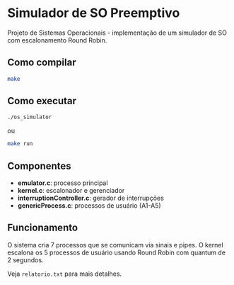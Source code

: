 # Simulador de SO Preemptivo

Projeto de Sistemas Operacionais - implementação de um simulador de SO com escalonamento Round Robin.

## Como compilar

```bash
make
```

## Como executar

```bash
./os_simulator
```

ou

```bash
make run
```

## Componentes

- **emulator.c**: processo principal
- **kernel.c**: escalonador e gerenciador
- **interruptionController.c**: gerador de interrupções
- **genericProcess.c**: processos de usuário (A1-A5)

## Funcionamento

O sistema cria 7 processos que se comunicam via sinais e pipes. O kernel escalona os 5 processos de usuário usando Round Robin com quantum de 2 segundos.

Veja `relatorio.txt` para mais detalhes.
